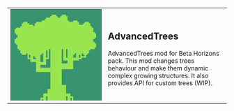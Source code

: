 <table>
    <tbody>
        <tr>
            <td width="210px"><img src="https://github.com/paulevsGitch/AdvancedTrees/blob/main/src/main/resources/assets/advancedtrees/icon.png"/></td>        
            <td>
                <h2 align="left">AdvancedTrees</h2>
                <p>
                    AdvancedTrees mod for Beta Horizons pack.
                    This mod changes trees behaviour and make them dynamic complex growing structures.
                    It also provides API for custom trees (WIP).
                </p>
            </td>        
        </tr>
    </tbody>
</table>